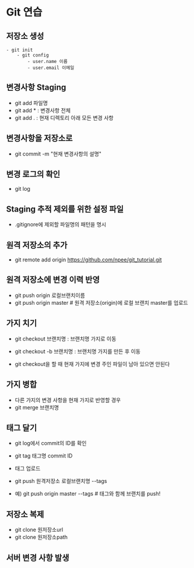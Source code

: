 # Git 연습

## 저장소 생성

    - git init
        - git config
            - user.name 이름
            - user.email 이메일

## 변경사항 Staging

- git add 파일명
- git add \* : 변경사항 전체
- git add . : 현재 디렉토리 아래 모든 변경 사항

## 변경사항을 저장소로

- git commit -m "현재 변경사항의 설명"

## 변경 로그의 확인

- git log

## Staging 추적 제외를 위한 설정 파일

- .gitignore에 제외할 파일명의 패턴을 명시

## 원격 저장소의 추가

- git remote add origin https://github.com/npee/git_tutorial.git

## 원격 저장소에 변경 이력 반영

- git push origin 로컬브랜치이름
- git push origin master # 원격 저장소(origin)에 로컬 브랜치 master를 업로드

## 가지 치기

- git checkout 브랜치명 : 브랜치명 가지로 이동
- git checkout -b 브랜치명 : 브랜치명 가지를 만든 후 이동

- git checkout을 할 때 현재 가지에 변경 주인 파일이 남아 있으면 안된다

## 가지 병합

- 다른 가지의 변경 사항을 현재 가지로 반영할 경우
- git merge 브랜치명

## 태그 달기

- git log에서 commit의 ID를 확인
- git tag 태그명 commit ID

- 태그 업로드
- git push 원격저장소 로컬브랜치명 --tags
- 예) git push origin master --tags # 태그와 함께 브랜치를 push!

## 저장소 복제

- git clone 원저장소url
- git clone 원저장소path

## 서버 변경 사항 발생
